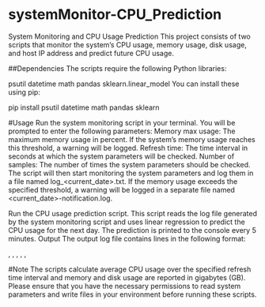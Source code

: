 # systemMonitor-CPU_Prediction
System Monitoring and CPU Usage Prediction
This project consists of two scripts that monitor the system’s CPU usage, memory usage, disk usage, and host IP address and predict future CPU usage.

##Dependencies
The scripts require the following Python libraries:

psutil
datetime
math
pandas
sklearn.linear_model
You can install these using pip:

pip install psutil datetime math pandas sklearn

#Usage
Run the system monitoring script in your terminal.
You will be prompted to enter the following parameters:
Memory max usage: The maximum memory usage in percent. If the system’s memory usage reaches this threshold, a warning will be logged.
Refresh time: The time interval in seconds at which the system parameters will be checked.
Number of samples: The number of times the system parameters should be checked.
The script will then start monitoring the system parameters and log them in a file named log_<current_date>.txt. If the memory usage exceeds the specified threshold, a warning will be logged in a separate file named <current_date>-notification.log.

Run the CPU usage prediction script. This script reads the log file generated by the system monitoring script and uses linear regression to predict the CPU usage for the next day. The prediction is printed to the console every 5 minutes.
Output
The output log file contains lines in the following format:

<timestamp>, <average CPU usage>, <number of logical CPUs used>, <memory usage in GB>, <disk usage in GB>, <host IP address>

#Note
The scripts calculate average CPU usage over the specified refresh time interval and memory and disk usage are reported in gigabytes (GB). Please ensure that you have the necessary permissions to read system parameters and write files in your environment before running these scripts.
